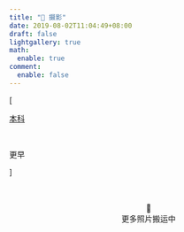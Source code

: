 ```yaml
---
title: "📸 摄影"
date: 2019-08-02T11:04:49+08:00
draft: false
lightgallery: true
math:
  enable: true
comment:
  enable: false
---
```


<div class="nav-tab">
  <p class="bord">[</p>
  <a href="../photo"><p class="not">本科</p></a>&nbsp;
  <p class="now">更早</p>
  <p class="bord">]</p>
</div>

<!-- - 关中，2020-07
- 新疆，2019-07
- 宁波，2017-09
- 北京，2014-07
- 西安
- 江苏
- 厦门 -->

<center><br><br>🔐<br>更多照片搬运中</center>